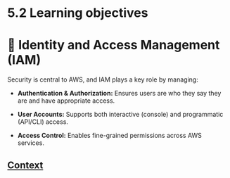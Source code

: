 # 5.2 Learning objectives 
 
 # 🔐 Identity and Access Management (IAM)
Security is central to AWS, and IAM plays a key role by managing:

* **Authentication & Authorization:** Ensures users are who they say they are and have appropriate access.

* **User Accounts:** Supports both interactive (console) and programmatic (API/CLI) access.

* **Access Control:** Enables fine-grained permissions across AWS services.
 
 ## [Context](./../context.md)